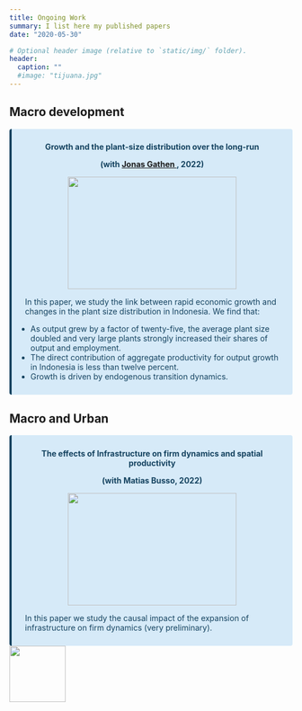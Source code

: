 ```yaml
---
title: Ongoing Work
summary: I list here my published papers
date: "2020-05-30"

# Optional header image (relative to `static/img/` folder).
header:
  caption: ""
  #image: "tijuana.jpg"
---
```


## Macro development

<div class="warning" style='background-color:#D6EAF8; color: #154360; border-left: solid #154360 4px; border-radius: 4px; padding:0.7em;'>
<span>
<p style='margin-top:1em; text-align:center'>
<b>Growth and the plant-size distribution over the long-run</b></p>
<p style="text-align:center;">
<b>(with <a href="https://www.jonasgathen.com"><b> Jonas Gathen </b></a>, 2022)</b></p>
<p style="text-align:center;">
<img src='https://upload.wikimedia.org/wikipedia/commons/d/d3/Bird_Eye_View_Jababeka_Industrial_Estate.jpg' width="300" height="200"/>
</p>
<p style='margin-left:1em;'>
In this paper, we study the link between rapid economic growth and changes in the plant size distribution in Indonesia. We find that:
<ul>
<li> As output grew by a factor of twenty-five, the average plant size doubled and very large plants strongly increased their shares of output and employment.</li>
<li> The direct contribution of aggregate productivity for output growth in Indonesia is less than twelve percent.</li>
<li> Growth is driven by endogenous transition dynamics.</li>
</ul>
</p>
</span>
</div>

## Macro and Urban

<div class="warning" style='background-color:#D6EAF8; color: #154360; border-left: solid #154360 4px; border-radius: 4px; padding:0.7em;'>
<span>
<p style='margin-top:1em; text-align:center'>
<b>The effects of Infrastructure on firm dynamics and spatial productivity</b></p>
<p style="text-align:center;">
<b>(with Matias Busso, 2022)</b></p>
<p style="text-align:center;">
<img src='https://upload.wikimedia.org/wikipedia/commons/thumb/e/e0/Mexico%2C_carretera.jpg/640px-Mexico%2C_carretera.jpg' width="300" height="200"/>
</p>
<p style='margin-left:1em;'>
In this paper we study the causal impact of the expansion of infrastructure on firm dynamics (very preliminary).
</p>
</span>
</div>


<img src="https://i.imgur.com/1SGYcMM.gif" width="100" height="100" />
